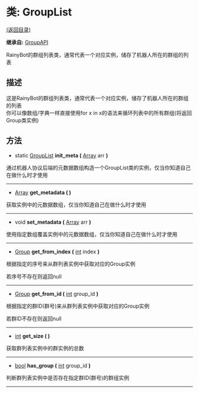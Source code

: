# 类: GroupList

[(返回目录)](./)

**继承自:** [GroupAPI](groupapi.md)

RainyBot的群组列表类，通常代表一个对应实例，储存了机器人所在的群组的列表

## 描述

这是RainyBot的群组列表类，通常代表一个对应实例，储存了机器人所在的群组的列表\
你可以像数组/字典一样直接使用for x in x的语法来循环列表中的所有群组(将返回Group类实例)

## 方法

* static [GroupList](grouplist.md) **init\_meta (** [Array](https://docs.godotengine.org/en/latest/classes/class\_array.html) arr **)**

通过机器人协议后端的元数据数组构造一个GroupList类的实例，仅当你知道自己在做什么时才使用

***

* [Array](https://docs.godotengine.org/en/latest/classes/class\_array.html) **get\_metadata ( )**

获取实例中的元数据数组，仅当你知道自己在做什么时才使用

***

* void **set\_metadata (** [Array](https://docs.godotengine.org/en/latest/classes/class\_array.html) arr **)**

使用指定数组覆盖实例中的元数据数组，仅当你知道自己在做什么时才使用

***

* [Group](group.md) **get\_from\_index (** [int](https://docs.godotengine.org/en/latest/classes/class\_int.html) index **)**

根据指定的序号来从群列表实例中获取对应的Group实例

若序号不存在则返回null

***

* [Group](group.md) **get\_from\_id (** [int](https://docs.godotengine.org/en/latest/classes/class\_int.html) group\_id **)**

根据指定的群ID(群号)来从群列表实例中获取对应的Group实例

若群ID不存在则返回null

***

* [int](https://docs.godotengine.org/en/latest/classes/class\_int.html) **get\_size ( )**

获取群列表实例中的群实例的总数

***

* [bool](https://docs.godotengine.org/en/latest/classes/class\_bool.html) **has\_group (** [int](https://docs.godotengine.org/en/latest/classes/class\_int.html) group\_id **)**

判断群列表实例中是否存在指定群ID(群号)的群组实例

***
